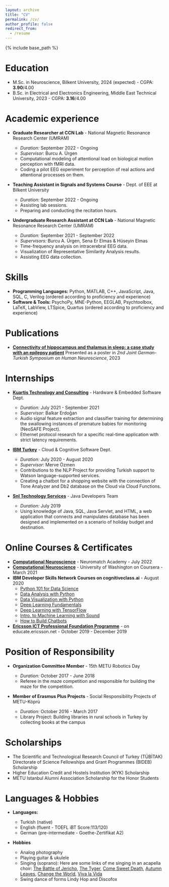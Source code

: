 ```yaml
---
layout: archive
title: "CV"
permalink: /cv/
author_profile: false
redirect_from:
  - /resume
---
```


{% include base_path %}

Education
======
* M.Sc. in Neuroscience, Bilkent University, 2024 (expected) - CGPA: **3.90**/4.00
* B.Sc. in Electrical and Electronics Engineering, Middle East Technical University, 2023 - CGPA: **3.16**/4.00

Academic experience
======
* **Graduate Researcher at CCN Lab** - National Magnetic Resonance Research Center (UMRAM) 
  * *Duration:* September 2022 - Ongoing
  * *Supervisor:* Burcu A. Ürgen 
  * Computational modeling of attentional load on biological motion perception with fMRI data.
  * Coding a pilot EEG experiment for perception of real actions and attentional processes on them.
    
* **Teaching Assistant in Signals and Systems Course** - Dept. of EEE at Bilkent University
  * *Duration:* September 2022 - Ongoing
  * Assisting lab sessions.
  * Preparing and conducting the recitation hours.
    
* **Undergraduate Research Assistant at CCN Lab** - National Magnetic Resonance Research Center (UMRAM)
  * *Duration:* September 2021 - September 2022
  * *Supervisors:* Burcu A. Ürgen, Sena Er Elmas & Hüseyin Elmas
  * Time-frequency analysis on intracerebral EEG data.
  * Visualization of Representative Similarity Analysis results.
  * Assisting EEG data collection.
  
Skills
======
* **Programming Languages:** Python, MATLAB, C++, JavaScript, Java, SQL, C, Verilog (ordered according to proficiency and experience)
* **Software & Tools:** PsychoPy, MNE-Python, EEGLAB, Psychtoolbox, LaTeX, LabView, LTSpice, Quartus (ordered according to proficiency and experience)

Publications
======
* [**Connectivity of hippocampus and thalamus in sleep: a case study with an epilepsy patient**](https://drive.google.com/file/d/1M7lMzWRlDzrp8-z7Qgn-Ag6Kj9gLvU47/view?usp=sharing)
Presented as a poster in _2nd Joint German-Turkish Symposium on Human Neuroscience_, 2023

Internships
======
* **[Kuartis Technology and Consulting](https://kuartis.com/en/)** - Hardware & Embedded Software Dept.
  * *Duration:* July 2021 - September 2021
  * *Supervisor:* Balkar Erdoğan
  * Audio signal feature extraction and classifier training for determining the swallowing instances of premature babies for monitoring (NeoSAFE Project).
  * Ethernet protocol research for a specific real-time application with strict latency requirements.

* **[IBM Turkey](https://www.ibm.com/planetwide/tr/)** - Cloud & Cognitive Software Dept.
  * *Duration:* July 2020 - August 2020
  * *Supervisor:* Merve Özmen
  * Contributions to the NLP Project for providing Turkish support to Watson language-supported services.
  * Creating a chatbot for a shopping website with the connection of Tone Analyzer and Db2 database on the Cloud via Cloud Functions.
    
* **[SnI Technology Services](https://snitechnology.net)** - Java Developers Team
  * *Duration:* July 2019
  * Using knowledge of Java, SQL, Java Servlet, and HTML, a web application that connects and manipulates database has been designed and implemented on a scenario of holiday budget and destination.

Online Courses & Certificates
======
* **[Computational Neuroscience](https://portal.neuromatchacademy.org/certificate/7995d6c6-6614-4174-a013-074f24a1453c)** - Neuromatch Academy - July 2022
* **[Computational Neuroscience]([https://portal.neuromatchacademy.org/certificate/7995d6c6-6614-4174-a013-074f24a1453c](https://www.coursera.org/account/accomplishments/verify/ZALX7XY4AWM4?utm_source=link&utm_medium=certificate&utm_content=cert_image&utm_campaign=sharing_cta&utm_product=course)https://www.coursera.org/account/accomplishments/verify/ZALX7XY4AWM4?utm_source=link&utm_medium=certificate&utm_content=cert_image&utm_campaign=sharing_cta&utm_product=course)** - University of Washington on Coursera - March 2021
* **IBM Developer Skills Network Courses on cognitiveclass.ai** - August 2020
  * [Python 101 for Data Science](https://courses.cognitiveclass.ai/certificates/a241270b62e6443f89595e9feffe9982)
  * [Data Analysis with Python](https://courses.cognitiveclass.ai/certificates/43b64df5bad946869dfe22e031e38162)
  * [Data Visualization with Python](https://courses.cognitiveclass.ai/certificates/b5c77d79614b47a68c4c64dcefd424e1)
  * [Deep Learning Fundamentals](https://courses.cognitiveclass.ai/certificates/b9523d25383a45fd94d0b5dd28e92b3b)
  * [Deep Learning with TensorFlow](https://courses.cognitiveclass.ai/certificates/4a745279c6c34194a387c6948edcf566)
  * [Intro. to Machine Learning with Sound](https://courses.cognitiveclass.ai/certificates/f1b0ecb0d031496daf1ddb5fe84996c0)
  * [How to Build Chatbots](https://courses.cognitiveclass.ai/certificates/005b9d09e32849898c66a3c77e30902b)
* **[Ericsson ICT Professional Foundation Programme](https://drive.google.com/file/d/1okurN_SJ_Ye2pkDesl2-um2rnp2_-5F1/view?usp=sharing)** - on educate.ericsson.net - October 2019 - December 2019

  
Position of Responsibility
======

* **Organization Committee Member** - 15th METU Robotics Day
  * *Duration:* October 2017 - June 2018
  * Referee in the maze competition and responsible for building the maze for the competition.
    
* **Member of Erasmus Plus Projects** - Social Responsibility Projects of METU-Köprü
  * *Duration:* October 2016 - March 2017
  * Library Project: Building libraries in rural schools in Turkey by collecting books at the campus

Scholarships
======

* The Scientific and Technological Research Council of Turkey (TÜBİTAK) Directorate of Science Fellowships and Grant Programmes (BIDEB) Scholarship
* Higher Education Credit and Hostels Institution (KYK) Scholarship
* METU Istanbul Alumni Association Scholarship for the Honor Students
  
Languages & Hobbies
======
* **Languages:**
  * Turkish (native)
  * English (fluent - TOEFL iBT Score:113/120)
  * German (pre-intermediate - Goethe-Zertifikat A2)
    
* **Hobbies**
  * Analog photography
  * Playing guitar & ukulele
  * Singing (soprano): Here are some links of me singing in an acapella choir: [The Battle of Jericho](https://www.youtube.com/watch?v=jv376axw7is), [The Tyger](https://youtu.be/Vodlak5XTJU?si=lSAdDycnT5cTWjU2), [Come Sweet Death](https://youtu.be/ZESAp-p-tGE?si=iw5jILJv8KEN93Zb), [Autumn Leaves](https://youtu.be/E5DfK3kW3pg?si=S0CN-srcREUbp2gl), [Change the World](https://youtu.be/D6RzGHShmZ8?si=OJ-dLT4w9-LXl_N2), [Viva la Vida](https://youtu.be/Dm0uKHMa0eg?si=ti-C9LgwsPgpCcmJ)
  * Swing dance of forms Lindy Hop and Discofox


